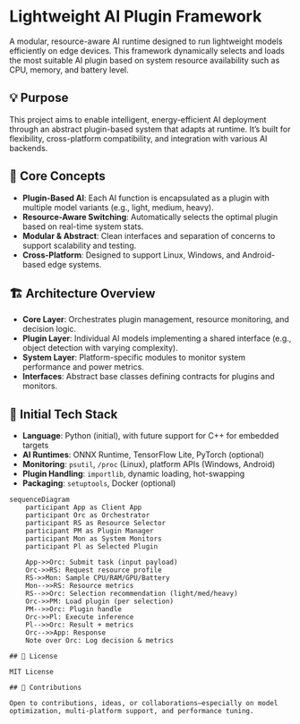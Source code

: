 # Lightweight AI Plugin Framework

A modular, resource-aware AI runtime designed to run lightweight models efficiently on edge devices. This framework dynamically selects and loads the most suitable AI plugin based on system resource availability such as CPU, memory, and battery level.

## 💡 Purpose

This project aims to enable intelligent, energy-efficient AI deployment through an abstract plugin-based system that adapts at runtime. It’s built for flexibility, cross-platform compatibility, and integration with various AI backends.

## 🧠 Core Concepts

- **Plugin-Based AI**: Each AI function is encapsulated as a plugin with multiple model variants (e.g., light, medium, heavy).
- **Resource-Aware Switching**: Automatically selects the optimal plugin based on real-time system stats.
- **Modular & Abstract**: Clean interfaces and separation of concerns to support scalability and testing.
- **Cross-Platform**: Designed to support Linux, Windows, and Android-based edge systems.

## 🏗️ Architecture Overview

- **Core Layer**: Orchestrates plugin management, resource monitoring, and decision logic.
- **Plugin Layer**: Individual AI models implementing a shared interface (e.g., object detection with varying complexity).
- **System Layer**: Platform-specific modules to monitor system performance and power metrics.
- **Interfaces**: Abstract base classes defining contracts for plugins and monitors.

## 🧰 Initial Tech Stack

- **Language**: Python (initial), with future support for C++ for embedded targets
- **AI Runtimes**: ONNX Runtime, TensorFlow Lite, PyTorch (optional)
- **Monitoring**: `psutil`, `/proc` (Linux), platform APIs (Windows, Android)
- **Plugin Handling**: `importlib`, dynamic loading, hot-swapping
- **Packaging**: `setuptools`, Docker (optional)

```mermaid
sequenceDiagram
    participant App as Client App
    participant Orc as Orchestrator
    participant RS as Resource Selector
    participant PM as Plugin Manager
    participant Mon as System Monitors
    participant Pl as Selected Plugin

    App->>Orc: Submit task (input payload)
    Orc->>RS: Request resource profile
    RS->>Mon: Sample CPU/RAM/GPU/Battery
    Mon-->>RS: Resource metrics
    RS-->>Orc: Selection recommendation (light/med/heavy)
    Orc->>PM: Load plugin (per selection)
    PM-->>Orc: Plugin handle
    Orc->>Pl: Execute inference
    Pl-->>Orc: Result + metrics
    Orc-->>App: Response
    Note over Orc: Log decision & metrics

## 📄 License

MIT License

## 🤝 Contributions

Open to contributions, ideas, or collaborations—especially on model optimization, multi-platform support, and performance tuning.

